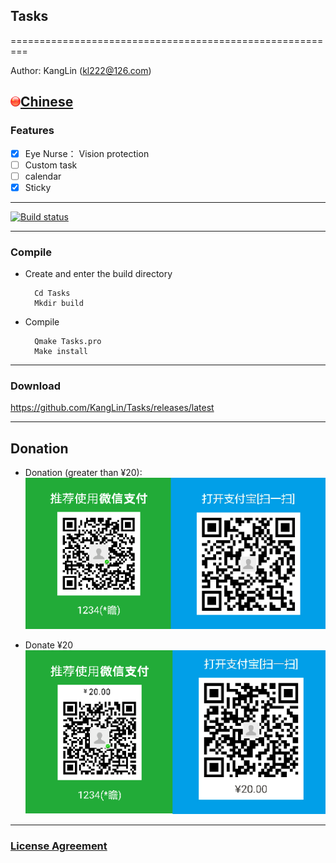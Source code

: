 ## Tasks

=========================================================

Author: KangLin (kl222@126.com)

[<img src="Resource/image/china.png" alt="Chinese" title="Chinese" width="16" height="16"/>Chinese](README_zh_CN.md)
------------------------------------------------

### Features

- [x] Eye Nurse： Vision protection
- [ ] Custom task
- [ ] calendar
- [X] Sticky

------------------------------------------------

[![Build status](https://ci.appveyor.com/api/projects/status/hw8wsnwinrnohhda?svg=true)](https://ci.appveyor.com/project/KangLin/tasks)

------------------------------------------------

### Compile
- Create and enter the build directory

        Cd Tasks
        Mkdir build

- Compile

        Qmake Tasks.pro
        Make install

------------------------------------------------

### Download
https://github.com/KangLin/Tasks/releases/latest

------------------------------------------------

## Donation
- Donation (greater than ¥20):  
![donation (greater than ¥20)](Resource/image/Contribute.png "donation (greater than ¥20)")

- Donate ¥20  
![donation ¥20](Resource/image/Contribute20.png "donation ¥20")

------------------------------------------------

### [License Agreement](LICENSE.MD "LICENSE.MD")
